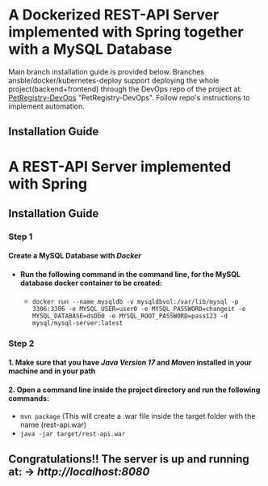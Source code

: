 
# A Dockerized REST-API Server implemented with Spring together with a MySQL Database

Main branch installation guide is provided below. Branches ansble/docker/kubernetes-deploy support deploying the whole project(backend+frontend) through the DevOps repo of the project at: [PetRegistry-DevOps](h) "PetRegistry-DevOps". Follow repo's instructions to implement automation.

## Installation Guide

# A REST-API Server implemented with Spring

## Installation Guide

### Step 1
#### Create a MySQL Database with *Docker*

- #### Run the following command in the command line, for the MySQL database docker container to be created:

   - `docker run --name mysqldb -v mysqldbvol:/var/lib/mysql -p 3306:3306 -e MYSQL_USER=user0 -e MYSQL_PASSWORD=changeit -e MYSQL_DATABASE=dsDb0 -e MYSQL_ROOT_PASSWORD=pass123 -d mysql/mysql-server:latest` 

### Step 2
#### 1. Make sure that you have *Java Version 17* and *Maven* installed in your machine and in your path
#### 2. Open a command line inside the project directory and run the following commands:

 - `mvn package` (This will create a .war file inside the target folder with the name (rest-api.war)
 - `java -jar target/rest-api.war`


## Congratulations!! The server is up and running at: -> _http://localhost:8080_
